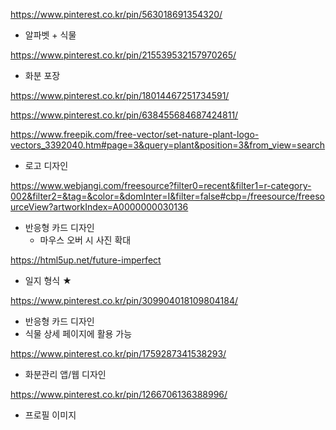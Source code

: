 https://www.pinterest.co.kr/pin/563018691354320/

- 알파벳 + 식물



https://www.pinterest.co.kr/pin/215539532157970265/

- 화분 포장



https://www.pinterest.co.kr/pin/18014467251734591/

https://www.pinterest.co.kr/pin/638455684687424811/

https://www.freepik.com/free-vector/set-nature-plant-logo-vectors_3392040.htm#page=3&query=plant&position=3&from_view=search

- 로고 디자인



https://www.webjangi.com/freesource?filter0=recent&filter1=r-category-002&filter2=&tag=&color=&domInter=I&filter=false#cbp=/freesource/freesourceView?artworkIndex=A0000000030136

- 반응형 카드 디자인
  - 마우스 오버 시 사진 확대



https://html5up.net/future-imperfect

- 일지 형식 ★



https://www.pinterest.co.kr/pin/309904018109804184/

- 반응형 카드 디자인
- 식물 상세 페이지에 활용 가능



https://www.pinterest.co.kr/pin/1759287341538293/

- 화분관리 앱/웹 디자인



https://www.pinterest.co.kr/pin/1266706136388996/

- 프로필 이미지